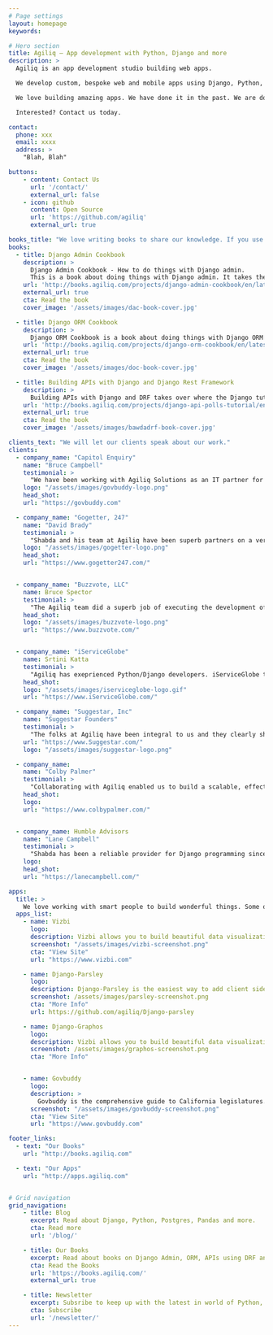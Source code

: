 ```yaml
---
# Page settings
layout: homepage
keywords:

# Hero section
title: Agiliq – App development with Python, Django and more
description: >
  Agiliq is an app development studio building web apps.

  We develop custom, bespoke web and mobile apps using Django, Python, Postgres, Angular and other modern tools. We primarily work with startups, small businesses and other agencies.

  We love building amazing apps. We have done it in the past. We are doing it right now, and we can do it for you.

  Interested? Contact us today.

contact:
  phone: xxx
  email: xxxx
  address: >
    "Blah, Blah"

buttons:
    - content: Contact Us
      url: '/contact/'
      external_url: false
    - icon: github
      content: Open Source
      url: 'https://github.com/agiliq'
      external_url: true

books_title: "We love writing books to share our knowledge. If you use Django, these are a must read."
books:
  - title: Django Admin Cookbook
    description: >
      Django Admin Cookbook - How to do things with Django admin.
      This is a book about doing things with Django admin. It takes the form of about forty questions and common tasks with Django admin we answer.
    url: 'http://books.agiliq.com/projects/django-admin-cookbook/en/latest/'
    external_url: true
    cta: Read the book
    cover_image: '/assets/images/dac-book-cover.jpg'

  - title: Django ORM Cookbook
    description: >
      Django ORM Cookbook is a book about doing things with Django ORM and Django models. Django is a “MTV” (Model-Template-View) framework – This book provides a deep dive into the M part.
    url: 'http://books.agiliq.com/projects/django-orm-cookbook/en/latest/'
    external_url: true
    cta: Read the book
    cover_image: '/assets/images/doc-book-cover.jpg'

  - title: Building APIs with Django and Django Rest Framework
    description: >
      Building APIs with Django and DRF takes over where the Django tutorials stop. In the Django tutorials, you built a regular Django polls app. We will rebuild an API for a similar app.
    url: 'http://books.agiliq.com/projects/django-api-polls-tutorial/en/latest/'
    external_url: true
    cta: Read the book
    cover_image: '/assets/images/bawdadrf-book-cover.jpg'

clients_text: "We will let our clients speak about our work."
clients:
  - company_name: "Capitol Enquiry"
    name: "Bruce Campbell"
    testimonial: >
      "We have been working with Agiliq Solutions as an IT partner for the past year, and we are delighted with their performance. They are both extremely capable and extremely professional. When our goals and directions are unclear or when they see a better solution, they are quick to let us know. Then, once we have agreed on specifics and timing, they get it done within budget and on schedule. We look forward to continuing to work with them in the years to come."
    logo: "/assets/images/govbuddy-logo.png"
    head_shot:
    url: "https://govbuddy.com"

  - company_name: "Gogetter, 247"
    name: "David Brady"
    testimonial: >
      "Shabda and his team at Agiliq have been superb partners on a very complicated django project featuring celery, redis, django templates, REST APIs, Stripe integration, push notifications, and more. Shabda is easy to work with and he has made excellent recommendations on how to solve different problems from both a process and technology perspectives. I have been extremely impressed with the technical proficiency, teamwork, and communication from Shabda and his team. I look forward to a long relationship with Shabda and Agiliq. "
    logo: "/assets/images/gogetter-logo.png"
    head_shot:
    url: "https://www.gogetter247.com/"


  - company_name: "Buzzvote, LLC"
    name: Bruce Spector
    testimonial: >
      "The Agiliq team did a superb job of executing the development of the BuzzVote website on schedule and budget."
    head_shot:
    logo: "/assets/images/buzzvote-logo.png"
    url: "https://www.buzzvote.com/"


  - company_name: "iServiceGlobe"
    name: Srtini Katta
    testimonial: >
      "Agiliq has exeprienced Python/Django developers. iServiceGlobe took the help of couple of Python/Django resources for an year. You can rely on Agiliq if you are looking for a reliable outsourcing partner to accomplish your projects within the budget"
    head_shot:
    logo: "/assets/images/iserviceglobe-logo.gif"
    url: "https://www.iServiceGlobe.com/"

  - company_name: "Suggestar, Inc"
    name: "Suggestar Founders"
    testimonial: >
      "The folks at Agiliq have been integral to us and they clearly show the same passion and drive for our product as we do. We are very proud to be working alongside a team of true experts who understand all aspects of our projects and execute with quality results."
    url: "https://www.Suggestar.com/"
    logo: "/assets/images/suggestar-logo.png"

  - company_name:
    name: "Colby Palmer"
    testimonial: >
      "Collaborating with Agiliq enabled us to build a scalable, effective app and thanks to their good advice we managed to avoid some pitfalls that could have cost valuable hours later in the development process."
    head_shot:
    logo:
    url: "https://www.colbypalmer.com/"


  - company_name: Humble Advisors
    name: "Lane Campbell"
    testimonial: >
      "Shabda has been a reliable provider for Django programming since our first project with this language. I would recommend Agiliq for any size project; Shabda has assembled a team unlike any other in the industry."
    logo:
    head_shot:
    url: "https://lanecampbell.com/"

apps:
  title: >
    We love working with smart people to build wonderful things. Some of these have been built for clients, and some are open sourced.
  apps_list:
    - name: Vizbi
      logo:
      description: Vizbi allows you to build beautiful data visualizations. Use a visual editor or code in Python or R.
      screenshot: "/assets/images/vizbi-screenshot.png"
      cta: "View Site"
      url: "https://www.vizbi.com"

    - name: Django-Parsley
      logo:
      description: Django-Parsley is the easiest way to add client side form validations to Django
      screenshot: /assets/images/parsley-screenshot.png
      cta: "More Info"
      url: https://github.com/agiliq/Django-parsley

    - name: Django-Graphos
      logo:
      description: Vizbi allows you to build beautiful data visualizations. Use a visual editor or code in Python or R.
      screenshot: /assets/images/graphos-screenshot.png
      cta: "More Info"


    - name: Govbuddy
      logo:
      description: >
        Govbuddy is the comprehensive guide to California legislatures. You can find detailed, up-to-date information on both California's state legislature and its state Congressional Delegation - all in one place.
      screenshot: "/assets/images/govbuddy-screenshot.png"
      cta: "View Site"
      url: "https://www.govbuddy.com"

footer_links:
  - text: "Our Books"
    url: "http://books.agiliq.com"

  - text: "Our Apps"
    url: "http://apps.agiliq.com"


# Grid navigation
grid_navigation:
    - title: Blog
      excerpt: Read about Django, Python, Postgres, Pandas and more.
      cta: Read more
      url: '/blog/'

    - title: Our Books
      excerpt: Read about books on Django Admin, ORM, APIs using DRF and more.
      cta: Read the Books
      url: 'https://books.agiliq.com/'
      external_url: true

    - title: Newsletter
      excerpt: Subsribe to keep up with the latest in world of Python, Django and data analytics. Get three python books right away.
      cta: Subscribe
      url: '/newsletter/'
---
```



